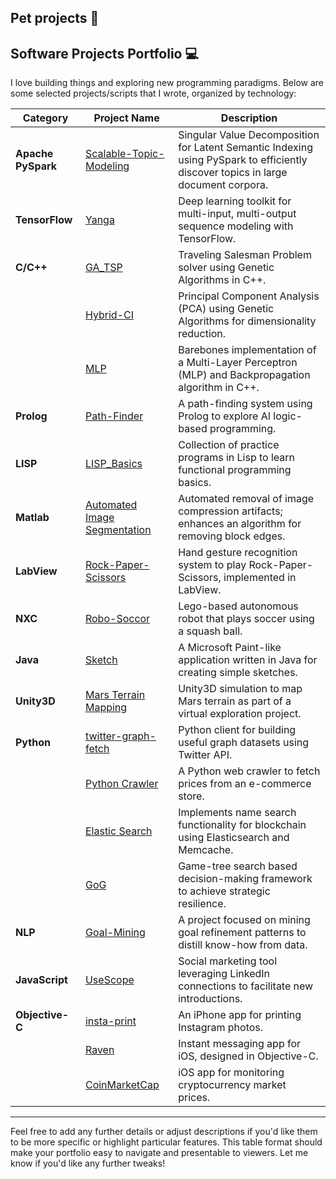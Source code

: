 
## Pet projects :yarn:

## Software Projects Portfolio :computer:

I love building things and exploring new programming paradigms. Below are some selected projects/scripts that I wrote, organized by technology:

| **Category**       | **Project Name**                                                                                         | **Description**                                                                                                                   |
| ------------------ | -------------------------------------------------------------------------------------------------------- | --------------------------------------------------------------------------------------------------------------------------------- |
| **Apache PySpark** | [Scalable-Topic-Modeling](https://github.com/asjad99/Scalable-Topic-Modeling)                            | Singular Value Decomposition for Latent Semantic Indexing using PySpark to efficiently discover topics in large document corpora. |
| **TensorFlow**     | [Yanga](https://github.com/asjad99/Yanga)                                                                | Deep learning toolkit for multi-input, multi-output sequence modeling with TensorFlow.                                            |
| **C/C++**          | [GA_TSP](https://github.com/asjad99/Genetic-Algorithms)                                                  | Traveling Salesman Problem solver using Genetic Algorithms in C++.                                                                |
|                    | [Hybrid-CI](https://github.com/asjad99/Hybrid-CI-System)                                                 | Principal Component Analysis (PCA) using Genetic Algorithms for dimensionality reduction.                                         |
|                    | [MLP](https://github.com/asjad99/MLP)                                                                    | Barebones implementation of a Multi-Layer Perceptron (MLP) and Backpropagation algorithm in C++.                                  |
| **Prolog**         | [Path-Finder](https://github.com/asjad99/Prolog)                                                         | A path-finding system using Prolog to explore AI logic-based programming.                                                         |
| **LISP**           | [LISP_Basics](https://github.com/asjad99/programming-paradigms-/blob/main/practice_programs.lisp)        | Collection of practice programs in Lisp to learn functional programming basics.                                                   |
| **Matlab**         | [Automated Image Segmentation](https://github.com/asjad99/Image-Processing)                              | Automated removal of image compression artifacts; enhances an algorithm for removing block edges.                                 |
| **LabView**        | [Rock-Paper-Scissors](https://github.com/asjad99/Rock-Paper-Scissors-)                                   | Hand gesture recognition system to play Rock-Paper-Scissors, implemented in LabView.                                              |
| **NXC**            | [Robo-Soccor](https://github.com/asjad99/Robot-Soccer-)                                                  | Lego-based autonomous robot that plays soccer using a squash ball.                                                                |
| **Java**           | [Sketch](https://github.com/asjad99/Sketch)                                                              | A Microsoft Paint-like application written in Java for creating simple sketches.                                                  |
| **Unity3D**        | [Mars Terrain Mapping](https://github.com/asjad99/mars_pathfinder_robot)                                 | Unity3D simulation to map Mars terrain as part of a virtual exploration project.                                                  |
| **Python**         | [twitter-graph-fetch](https://github.com/asjad99/twitter-graph-fetch)                                    | Python client for building useful graph datasets using Twitter API.                                                               |
|                    | [Python Crawler](https://github.com/asjad99/datascience-GYM/blob/master/Data_engineering/web_crawler.py) | A Python web crawler to fetch prices from an e-commerce store.                                                                    |
|                    | [Elastic Search](https://github.com/asjad99/elastic_search)                                              | Implements name search functionality for blockchain using Elasticsearch and Memcache.                                             |
|                    | [GoG](https://github.com/asjad99/rosetta_stone)                                                          | Game-tree search based decision-making framework to achieve strategic resilience.                                                 |
| **NLP**            | [Goal-Mining](https://github.com/asjad99/know-how-mining)                                                | A project focused on mining goal refinement patterns to distill know-how from data.                                               |
| **JavaScript**     | [UseScope](https://github.com/asjad99/Mohavi)                                                            | Social marketing tool leveraging LinkedIn connections to facilitate new introductions.                                            |
| **Objective-C**    | [insta-print](https://github.com/asjad99/InstaPrint)                                                     | An iPhone app for printing Instagram photos.                                                                                      |
|                    | [Raven](https://github.com/asjad99/Raven)                                                                | Instant messaging app for iOS, designed in Objective-C.                                                                           |
|                    | [CoinMarketCap](https://github.com/asjad99/CoinMarketCap)                                                | iOS app for monitoring cryptocurrency market prices.                                                                              |

---

Feel free to add any further details or adjust descriptions if you'd like them to be more specific or highlight particular features. This table format should make your portfolio easy to navigate and presentable to viewers. Let me know if you'd like any further tweaks!


